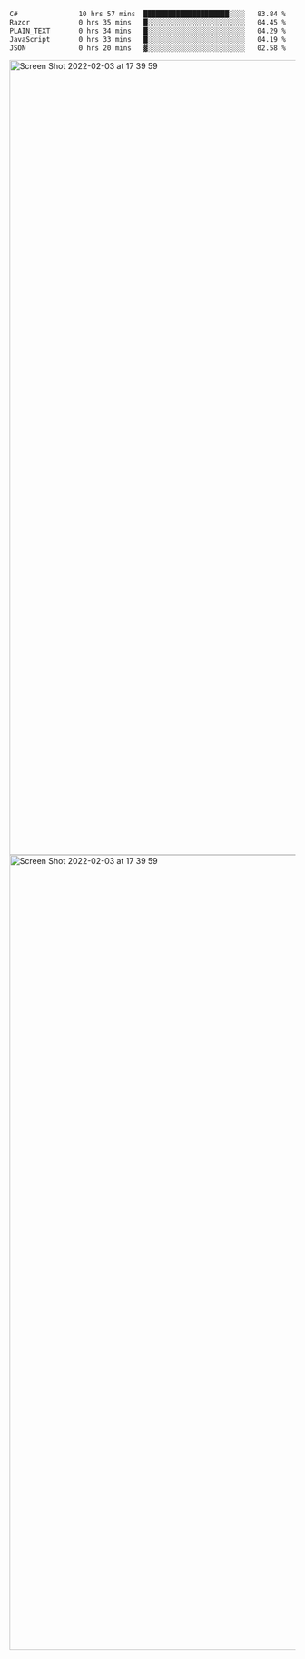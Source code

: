 <!--START_SECTION:waka-->

```txt
C#               10 hrs 57 mins  █████████████████████░░░░   83.84 %
Razor            0 hrs 35 mins   █░░░░░░░░░░░░░░░░░░░░░░░░   04.45 %
PLAIN_TEXT       0 hrs 34 mins   █░░░░░░░░░░░░░░░░░░░░░░░░   04.29 %
JavaScript       0 hrs 33 mins   █░░░░░░░░░░░░░░░░░░░░░░░░   04.19 %
JSON             0 hrs 20 mins   ▓░░░░░░░░░░░░░░░░░░░░░░░░   02.58 %
```

<!--END_SECTION:waka-->

<img width="1400" alt="Screen Shot 2022-02-03 at 17 39 59" src="https://user-images.githubusercontent.com/45716542/152387304-f2b60485-53a6-4f4b-a818-5cefb1b0c0ae.png">
<img width="1400" alt="Screen Shot 2022-02-03 at 17 39 59" src="https://user-images.githubusercontent.com/45716542/152387273-ea5cdf21-2a45-44da-8bef-00c1763b1d42.png">
